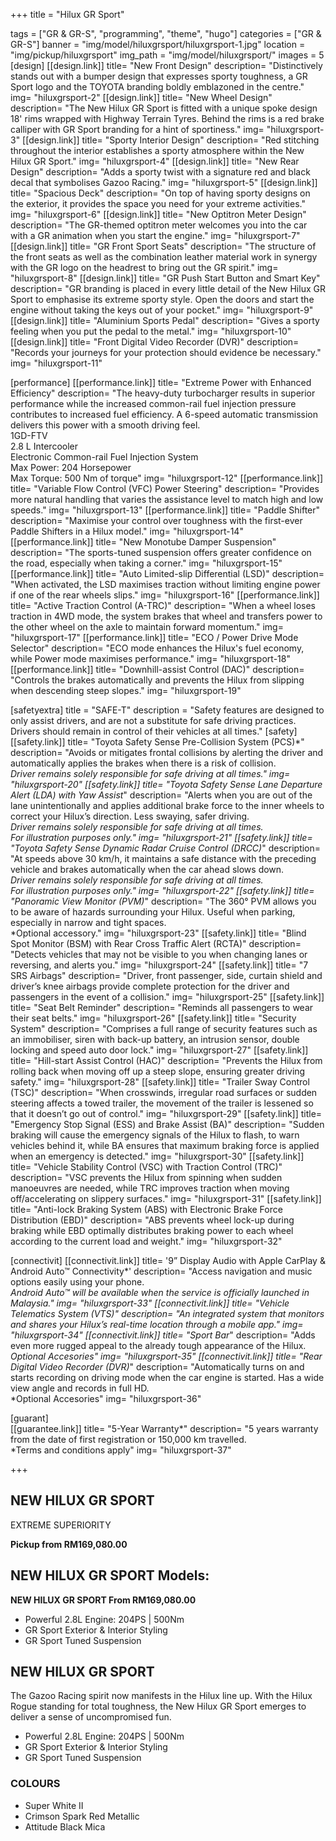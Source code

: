 +++
title = "Hilux GR Sport"

tags = ["GR & GR-S", "programming", "theme", "hugo"]
categories = ["GR & GR-S"]
banner = "img/model/hiluxgrsport/hiluxgrsport-1.jpg"
location = "img/pickup/hiluxgrsport"
img_path = "img/model/hiluxgrsport/"
images = 5
[design]
   [[design.link]]
     title= "New Front Design"
     description= "Distinctively stands out with a bumper design that expresses sporty toughness, a GR Sport logo and the TOYOTA branding boldly emblazoned in the centre."
     img= "hiluxgrsport-2"
   [[design.link]]
     title= "New Wheel Design"
     description= "The New Hilux GR Sport is fitted with a unique spoke design 18' rims wrapped with Highway Terrain Tyres. Behind the rims is a red brake calliper with GR Sport branding for a hint of sportiness."
     img= "hiluxgrsport-3"
   [[design.link]]
     title= "Sporty Interior Design"
     description= "Red stitching throughout the interior establishes a sporty atmosphere within the New Hilux GR Sport."
     img= "hiluxgrsport-4"
   [[design.link]]
     title= "New Rear Design"
     description= "Adds a sporty twist with a signature red and black decal that symbolises Gazoo Racing."
     img= "hiluxgrsport-5"
   [[design.link]]
     title= "Spacious Deck"
     description= "On top of having sporty designs on the exterior, it provides the space you need for your extreme activities."
     img= "hiluxgrsport-6"
   [[design.link]]
     title= "New Optitron Meter Design"
     description= "The GR-themed optitron meter welcomes you into the car with a GR animation when you start the engine."
     img= "hiluxgrsport-7"
   [[design.link]]
     title= "GR Front Sport Seats"
     description= "The structure of the front seats as well as the combination leather material work in synergy with the GR logo on the headrest to bring out the GR spirit."
     img= "hiluxgrsport-8"
   [[design.link]]
     title= "GR Push Start Button and Smart Key"
     description= "GR branding is placed in every little detail of the New Hilux GR Sport to emphasise its extreme sporty style. Open the doors and start the engine without taking the keys out of your pocket."
     img= "hiluxgrsport-9"
   [[design.link]]
     title= "Aluminium Sports Pedal"
     description= "Gives a sporty feeling when you put the pedal to the metal."
     img= "hiluxgrsport-10"
   [[design.link]]
     title= "Front Digital Video Recorder (DVR)"
     description= "Records your journeys for your protection should evidence be necessary."
     img= "hiluxgrsport-11"
 
 
[performance]
   [[performance.link]]
     title= "Extreme Power with Enhanced Efficiency"
     description= "The heavy-duty turbocharger results in superior performance while the increased common-rail fuel injection pressure contributes to increased fuel efficiency. A 6-speed automatic transmission delivers this power with a smooth driving feel.<br>1GD-FTV<br>2.8 L Intercooler<br>Electronic Common-rail Fuel Injection System<br>Max Power: 204 Horsepower<br>Max Torque: 500 Nm of torque"
     img= "hiluxgrsport-12"
   [[performance.link]]
     title= "Variable Flow Control (VFC) Power Steering"
     description= "Provides more natural handling that varies the assistance level to match high and low speeds."
     img= "hiluxgrsport-13"
   [[performance.link]]
     title= "Paddle Shifter"
     description= "Maximise your control over toughness with the first-ever Paddle Shifters in a Hilux model."
     img= "hiluxgrsport-14"
   [[performance.link]]
     title= "New Monotube Damper Suspension"
     description= "The sports-tuned suspension offers greater confidence on the road, especially when taking a corner."
     img= "hiluxgrsport-15"
   [[performance.link]]
     title= "Auto Limited-slip Differential (LSD)"
     description= "When activated, the LSD maximises traction without limiting engine power if one of the rear wheels slips."
     img= "hiluxgrsport-16"
   [[performance.link]]
     title= "Active Traction Control (A-TRC)"
     description= "When a wheel loses traction in 4WD mode, the system brakes that wheel and transfers power to the other wheel on the axle to maintain forward momentum."
     img= "hiluxgrsport-17"
   [[performance.link]]
     title= "ECO / Power Drive Mode Selector"
     description= "ECO mode enhances the Hilux's fuel economy, while Power mode maximises performance."
     img= "hiluxgrsport-18"
   [[performance.link]]
     title= "Downhill-assist Control (DAC)"
     description= "Controls the brakes automatically and prevents the Hilux from slipping when descending steep slopes."
     img= "hiluxgrsport-19"

[safetyextra]
  title = "SAFE-T"
  description = "Safety features are designed to only assist drivers, and are not a substitute for safe driving practices. Drivers should remain in control of their vehicles at all times."
[safety]
   [[safety.link]]
     title= "Toyota Safety Sense Pre-Collision System (PCS)*"
     description= "Avoids or mitigates frontal collisions by alerting the driver and automatically applies the brakes when there is a risk of collision.<br>*Driver remains solely responsible for safe driving at all times."
     img= "hiluxgrsport-20"
   [[safety.link]]
     title= "Toyota Safety Sense Lane Departure Alert (LDA) with Yaw Assist*"
     description= "Alerts when you are out of the lane unintentionally and applies additional brake force to the inner wheels to correct your Hilux’s direction. Less swaying, safer driving.<br>*Driver remains solely responsible for safe driving at all times.<br>For illustration purposes only."
     img= "hiluxgrsport-21"
   [[safety.link]]
     title= "Toyota Safety Sense Dynamic Radar Cruise Control (DRCC)*"
     description= "At speeds above 30 km/h, it maintains a safe distance with the preceding vehicle and brakes automatically when the car ahead slows down.<br>*Driver remains solely responsible for safe driving at all times.<br>For illustration purposes only."
     img= "hiluxgrsport-22"
   [[safety.link]]
     title= "Panoramic View Monitor (PVM)*"
     description= "The 360° PVM allows you to be aware of hazards surrounding your Hilux. Useful when parking, especially in narrow and tight spaces.<br>*Optional accessory."
     img= "hiluxgrsport-23"
   [[safety.link]]
     title= "Blind Spot Monitor (BSM) with Rear Cross Traffic Alert (RCTA)"
     description= "Detects vehicles that may not be visible to you when changing lanes or reversing, and alerts you."
     img= "hiluxgrsport-24"
   [[safety.link]]
     title= "7 SRS Airbags"
     description= "Driver, front passenger, side, curtain shield and driver’s knee airbags provide complete protection for the driver and passengers in the event of a collision."
     img= "hiluxgrsport-25"
   [[safety.link]]
     title= "Seat Belt Reminder"
     description= "Reminds all passengers to wear their seat belts."
     img= "hiluxgrsport-26"
   [[safety.link]]
     title= "Security System"
     description= "Comprises a full range of security features such as an immobiliser, siren with back-up battery, an intrusion sensor, double locking and speed auto door lock."
     img= "hiluxgrsport-27"
   [[safety.link]]
     title= "Hill-start Assist Control (HAC)"
     description= "Prevents the Hilux from rolling back when moving off up a steep slope, ensuring greater driving safety."
     img= "hiluxgrsport-28"
   [[safety.link]]
     title= "Trailer Sway Control (TSC)"
     description= "When crosswinds, irregular road surfaces or sudden steering affects a towed trailer, the movement of the trailer is lessened so that it doesn’t go out of control."
     img= "hiluxgrsport-29"
   [[safety.link]]
     title= "Emergency Stop Signal (ESS) and Brake Assist (BA)"
     description= "Sudden braking will cause the emergency signals of the Hilux to flash, to warn vehicles behind it, while BA ensures that maximum braking force is applied when an emergency is detected."
     img= "hiluxgrsport-30"
   [[safety.link]]
     title= "Vehicle Stability Control (VSC) with Traction Control (TRC)"
     description= "VSC prevents the Hilux from spinning when sudden manoeuvres are needed, while TRC improves traction when moving off/accelerating on slippery surfaces."
     img= "hiluxgrsport-31"
   [[safety.link]]
     title= "Anti-lock Braking System (ABS) with Electronic Brake Force Distribution (EBD)"
     description= "ABS prevents wheel lock-up during braking while EBD optimally distributes braking power to each wheel according to the current load and weight."
     img= "hiluxgrsport-32"
  

[connectivit]
   [[connectivit.link]]
     title= '9” Display Audio with Apple CarPlay & Android Auto™ Connectivity*'
     description= "Access navigation and music options easily using your phone.<br>*Android Auto™ will be available when the service is officially launched in Malaysia."
     img= "hiluxgrsport-33"
   [[connectivit.link]]
     title= "Vehicle Telematics System (VTS)"
     description= "An integrated system that monitors and shares your Hilux’s real-time location through a mobile app."
     img= "hiluxgrsport-34"
   [[connectivit.link]]
     title= "Sport Bar*"
     description= "Adds even more rugged appeal to the already tough appearance of the Hilux.<br>*Optional Accesories"
     img= "hiluxgrsport-35"
   [[connectivit.link]]
     title= "Rear Digital Video Recorder (DVR)*"
     description= "Automatically turns on and starts recording on driving mode when the car engine is started. Has a wide view angle and records in full HD.<br>*Optional Accesories"
     img= "hiluxgrsport-36"

[guarant]  
   [[guarantee.link]]
     title= "5-Year Warranty*"
     description= "5 years warranty from the date of first registration or 150,000 km travelled.<br>*Terms and conditions apply"
     img= "hiluxgrsport-37"
  

+++
## NEW HILUX GR SPORT

EXTREME SUPERIORITY

**Pickup from RM169,080.00**

## NEW HILUX GR SPORT Models:

**NEW HILUX GR SPORT  From RM169,080.00**
- Powerful 2.8L Engine: 204PS | 500Nm
- GR Sport Exterior & Interior Styling
- GR Sport Tuned Suspension
 
## NEW HILUX GR SPORT
The Gazoo Racing spirit now manifests in the Hilux line up. With the Hilux Rogue standing for total toughness, the New Hilux GR Sport emerges to deliver a sense of uncompromised fun.

- Powerful 2.8L Engine: 204PS | 500Nm
- GR Sport Exterior & Interior Styling
- GR Sport Tuned Suspension


### COLOURS
- Super White II
- Crimson Spark Red Metallic
- Attitude Black Mica
